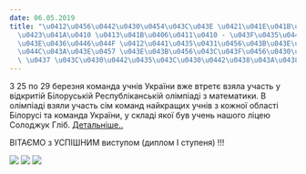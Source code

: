 ```yaml
---
date: 06.05.2019
title: "\u0412\u0456\u0442\u0430\u0454\u043C\u043E \u0421\u041E\u041B\u041E\u0414\u0416\
  \u0423\u041A\u0410 \u0413\u041B\u0406\u0411\u0410 - \u043F\u0435\u0440\u0435\u043C\
  \u043E\u0436\u0446\u044F \u0412\u0441\u0435\u0431\u0456\u043B\u043E\u0440\u0443\u0441\
  \u044C\u043A\u043E\u0457 \u043E\u043B\u0456\u043C\u043F\u0456\u0430\u0434\u0438\
  \ \u0437 \u043C\u0430\u0442\u0435\u043C\u0430\u0442\u0438\u043A\u0438!!"
---
```

З 25 по 29 березня команда учнів України вже втретє взяла участь у відкритій Білоруській Республіканській олімпіаді з математики. В олімпіаді взяли участь сім команд найкращих учнів з кожної області Білорусі та команда України, у складі якої був учень нашого ліцею Солоджук Гліб.
[Детальніше..](https://matholymp.com.ua/2019/04/02/%D0%92%D0%B8%D1%81%D1%82%D1%83%D0%BF-%D0%BA%D0%BE%D0%BC%D0%B0%D0%BD%D0%B4%D0%B8-%D0%A3%D0%BA%D1%80%D0%B0%D1%97%D0%BD%D0%B8-%D0%BD%D0%B0-%D0%91%D1%96%D0%BB%D0%BE%D1%80%D1%83%D1%81%D1%8C%D0%BA%D1%96/#more-24455)

ВІТАЄМО з УСПІШНИМ виступом
(диплом I ступеня)
!!!

![](/files/вітаємо-солоджука-гл-bilmat1_olimp2019.jpg)
![](/files/вітаємо-солоджука-гл-bilmat1_olimp2019.jpg)
![](/files/вітаємо-солоджука-гл-bilmat_olimp2019.jpg)